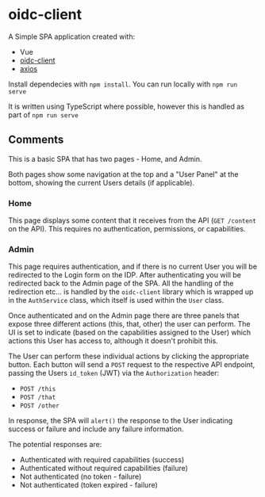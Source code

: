 # oidc-client
A Simple SPA application created with:

* Vue
* [oidc-client](https://github.com/IdentityModel/oidc-client-js)
* [axios](https://github.com/axios/axios)

Install dependecies with `npm install`. You can run locally with `npm run serve`

It is written using TypeScript where possible, however this is handled as part of `npm run serve`

## Comments
This is a basic SPA that has two pages - Home, and Admin.

Both pages show some navigation at the top and a "User Panel" at the bottom, showing the current Users details (if applicable).

### Home
This page displays some content that it receives from the API (`GET /content` on the API). This requires no authentication, permissions, or capabilities.

### Admin
This page requires authentication, and if there is no current User you will be redirected to the Login form on the IDP. After authenticating you will be redirected back to the Admin page of the SPA. All the handling of the redirection etc... is handled by the `oidc-client` library which is wrapped up in the `AuthService` class, which itself is used within the `User` class.

Once authenticated and on the Admin page there are three panels that expose three different actions (this, that, other) the user can perform. The UI is set to indicate (based on the capabilities assigned to the User) which actions this User has access to, although it doesn't prohibit this.

The User can perform these individual actions by clicking the appropriate button. Each button will send a `POST` request to the respective API endpoint, passing the Users `id_token` (JWT) via the `Authorization` header:

* `POST /this`
* `POST /that`
* `POST /other`

In response, the SPA will `alert()` the response to the User indicating success or failure and include any failure information.

The potential responses are:

* Authenticated with required capabilities (success)
* Authenticated without required capabilities (failure)
* Not authenticated (no token - failure)
* Not authenticated (token expired - failure)